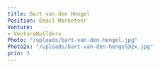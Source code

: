 ```yaml
---
title: Bart van den Hengel
Position: Email Marketeer
Venture:
- VentureBuilders
Photo: "/uploads/bart-van-den-hengel.jpg"
Photo2x: "/uploads/bart-van-den-hengel@2x.jpg"
prio: 3
---
```

